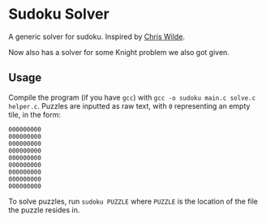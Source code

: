 # Sudoku Solver
A generic solver for sudoku.
Inspired by [Chris Wilde](https://github.com/chriswilde).

Now also has a solver for some Knight problem we also got given.

## Usage
Compile the program (if you have `gcc`) with `gcc -o sudoku main.c solve.c helper.c`.
Puzzles are inputted as raw text, with `0` representing an empty tile, in the form:
```
000000000
000000000
000000000
000000000
000000000
000000000
000000000
000000000
000000000
```
To solve puzzles, run `sudoku PUZZLE` where `PUZZLE` is the location of the file the puzzle resides in.